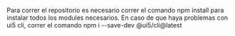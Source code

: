 Para correr el repositorio es necesario correr el comando npm install para instalar todos los modules necesarios. En caso de que haya problemas con ui5 cli, correr el comando npm i --save-dev @ui5/cli@latest
